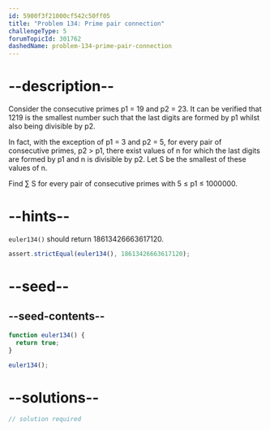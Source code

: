 ```yaml
---
id: 5900f3f21000cf542c50ff05
title: "Problem 134: Prime pair connection"
challengeType: 5
forumTopicId: 301762
dashedName: problem-134-prime-pair-connection
---
```


# --description--

Consider the consecutive primes p1 = 19 and p2 = 23. It can be verified that 1219 is the smallest number such that the last digits are formed by p1 whilst also being divisible by p2.

In fact, with the exception of p1 = 3 and p2 = 5, for every pair of consecutive primes, p2 > p1, there exist values of n for which the last digits are formed by p1 and n is divisible by p2. Let S be the smallest of these values of n.

Find ∑ S for every pair of consecutive primes with 5 ≤ p1 ≤ 1000000.

# --hints--

`euler134()` should return 18613426663617120.

```js
assert.strictEqual(euler134(), 18613426663617120);
```

# --seed--

## --seed-contents--

```js
function euler134() {
  return true;
}

euler134();
```

# --solutions--

```js
// solution required
```
